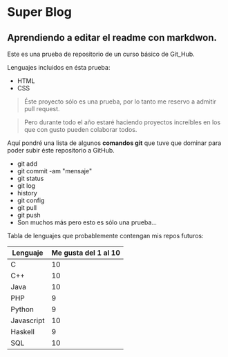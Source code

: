 # Super Blog
## Aprendiendo a editar el readme con markdwon.

Este es una prueba de repositorio de un curso básico de Git_Hub.

Lenguajes incluidos en ésta prueba:
- HTML
- CSS

> Éste proyecto sólo es una prueba, por lo tanto me reservo a admitir pull request. 

> Pero durante todo el año estaré haciendo proyectos increíbles en los que con gusto pueden colaborar todos.

Aquí pondré una lista de algunos **comandos git** que tuve que dominar para poder subir éste repositorio a GitHub.

- git add 
- git commit -am "mensaje"
- git status
- git log
- history
- git config
- git pull 
- git push
- Son muchos más pero esto es sólo una prueba...

Tabla de lenguajes que probablemente contengan mis repos futuros:

Lenguaje | Me gusta del 1 al 10
---------|---------------------
C | 10
C++ | 10
Java | 10
PHP | 9
Python | 9
Javascript | 10
Haskell | 9
SQL | 10

